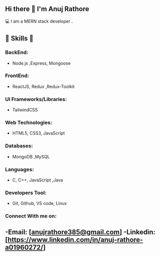 ## Hi there 👋 I'm Anuj Rathore

💻 I am a MERN stack developer .  

## 🎉 Skills 🎉  

### **BackEnd:**  
- Node.js ,Express, Mongoose  

### **FrontEnd:**  
- ReactJS, Redux ,Redux-Toolkit  

### **UI Frameworks/Libraries:**  
- TailwindCSS   

### **Web Technologies:**  
- HTML5, CSS3, JavaScript  

### **Databases:**  
- MongoDB ,MySQL  

### **Languages:**  
- C, C++, JavaScript ,Java

### **Developers Tool:**  
- Git, Github, VS code, Linux

### **Connect With me on:** 
-**Email:** [anujrathore385@gmail.com] 
-**Linkedin:** [https://www.linkedin.com/in/anuj-rathore-a01960272/]
---
